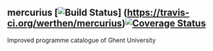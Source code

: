 mercurius [![Build Status](https://travis-ci.org/werthen/mercurius.svg?branch=master)] (https://travis-ci.org/werthen/mercurius)[![Coverage Status](https://coveralls.io/repos/github/werthen/mercurius/badge.svg?branch=master)](https://coveralls.io/github/werthen/mercurius?branch=master)
---------


Improved programme catalogue of Ghent University
